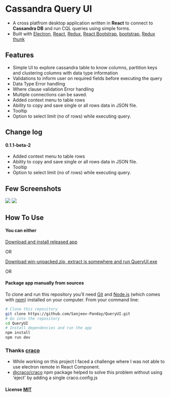 # Cassandra Query UI

- A cross platfrom desktop application written in <strong>React</strong> to connect to <b>Cassandra DB</b> and run CQL queries using simple forms.
- Built with [Electron](https://github.com/atom/electron), [React](https://facebook.github.io/react/), [Redux](https://github.com/reactjs/redux), [React Bootstrap](https://react-bootstrap.github.io/), [bootstrap](https://getbootstrap.com/), [Redux thunk](https://github.com/reduxjs/redux-thunk)

## Features

- Simple UI to explore cassandra table to know columns, partition keys and clustering columns with data type information
- Validations to inform user on required fields before executing the query
- Data Type Error handling
- Where clause validation Error handling
- Multiple connections can be saved. 
- Added context menu to table rows
- Ability to copy and save single or all rows data in JSON file.
- Tooltip
- Option to select limit (no of rows)  while executing query.

## Change log 
#### 0.1.1-beta-2
- Added context menu to table rows
- Ability to copy and save single or all rows data in JSON file.
- Tooltip
- Option to select limit (no of rows)  while executing query.

## Few Screenshots

![](https://github.com/Sanjeev-Panday/cassandra-explorer/blob/master/screenshots/image6.png)
![](https://github.com/Sanjeev-Panday/cassandra-explorer/blob/master/screenshots/image7.png)

## How To Use

#### You can either

[Download and install released app](https://github.com/Sanjeev-Panday/QueryUI/releases) 

OR

[Download win-unpacked.zip, extract is somewhere and run QueryUI.exe](https://github.com/Sanjeev-Panday/QueryUI/releases) 

OR
#### Package app manually from sources

To clone and run this repository you'll need [Git](https://git-scm.com) and [Node.js](https://nodejs.org/en/download/) (which comes with [npm](https://www.npmjs.com/)) installed on your computer. From your command line:

```bash
# Clone this repository
git clone https://github.com/Sanjeev-Panday/QueryUI.git
# Go into the repository
cd QueryUI
# Install dependencies and run the app
npm install
npm run dev

```
### Thanks [craco](https://github.com/gsoft-inc/craco)
- While working on this project I faced a challenge where I was not able to use electron remote in React Component. 
- [@craco/craco](https://www.npmjs.com/package/@craco/craco) npm package helped to solve this problem without using 'eject' by adding a single craco.config.js


#### License [MIT](LICENSE)
